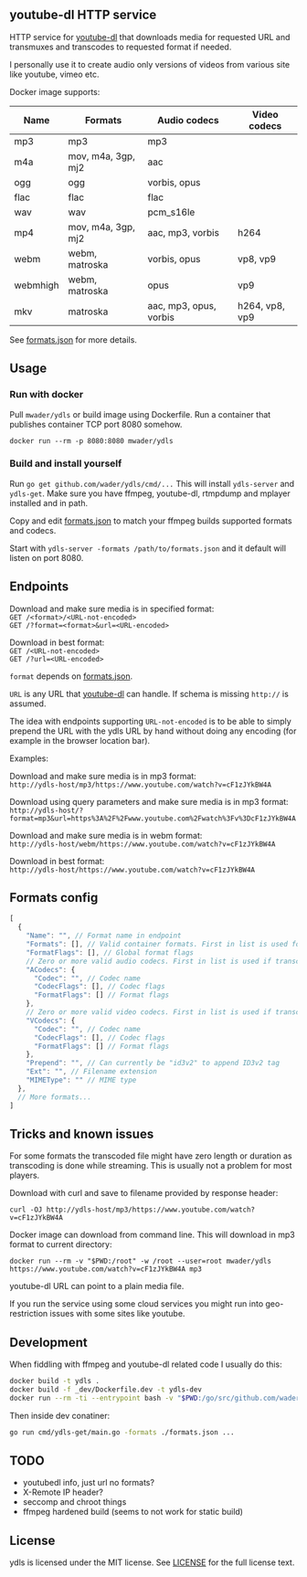 ## youtube-dl HTTP service

HTTP service for [youtube-dl](https://yt-dl.org) that downloads media for
requested URL and transmuxes and transcodes to requested format if needed.

I personally use it to create audio only versions of videos from various
site like youtube, vimeo etc.

Docker image supports:

|Name|Formats|Audio codecs|Video codecs|
|-|-|-|-|
|mp3|mp3|mp3||
|m4a|mov, m4a, 3gp, mj2|aac||
|ogg|ogg|vorbis, opus||
|flac|flac|flac||
|wav|wav|pcm_s16le||
|mp4|mov, m4a, 3gp, mj2|aac, mp3, vorbis|h264|
|webm|webm, matroska|vorbis, opus|vp8, vp9|
|webmhigh|webm, matroska|opus|vp9|
|mkv|matroska|aac, mp3, opus, vorbis|h264, vp8, vp9|

See [formats.json](formats.json) for more details.

## Usage

### Run with docker

Pull `mwader/ydls` or build image using Dockerfile. Run a container that publishes container TCP port 8080 somehow.

`docker run --rm -p 8080:8080 mwader/ydls `

### Build and install yourself

Run `go get github.com/wader/ydls/cmd/...` This  will install `ydls-server` and
`ydls-get`. Make sure you have ffmpeg, youtube-dl, rtmpdump and mplayer
installed and in path.

Copy and edit [formats.json](formats.json) to match your ffmpeg builds
supported formats and codecs.

Start with `ydls-server -formats /path/to/formats.json` and it default will listen
on port 8080.

## Endpoints

Download and make sure media is in specified format:  
`GET /<format>/<URL-not-encoded>`  
`GET /?format=<format>&url=<URL-encoded>`

Download in best format:  
`GET /<URL-not-encoded>`  
`GET /?url=<URL-encoded>`  

`format` depends on [formats.json](formats.json).

`URL` is any URL that [youtube-dl](https://yt-dl.org) can handle.
If schema is missing `http://` is assumed.

The idea with endpoints supporting `URL-not-encoded` is to be able to simply
prepend the URL with the ydls URL by hand without doing any encoding (for example in
 the browser location bar).

Examples:

Download and make sure media is in mp3 format:  
`http://ydls-host/mp3/https://www.youtube.com/watch?v=cF1zJYkBW4A`

Download using query parameters and make sure media is in mp3 format:  
`http://ydls-host/?format=mp3&url=https%3A%2F%2Fwww.youtube.com%2Fwatch%3Fv%3DcF1zJYkBW4A`

Download and make sure media is in webm format:  
`http://ydls-host/webm/https://www.youtube.com/watch?v=cF1zJYkBW4A`

Download in best format:  
`http://ydls-host/https://www.youtube.com/watch?v=cF1zJYkBW4A`

## Formats config

```javascript
[
  {
    "Name": "", // Format name in endpoint
    "Formats": [], // Valid container formats. First in list is used for muxing
    "FormatFlags": [], // Global format flags
    // Zero or more valid audio codecs. First in list is used if transcoding is needed
    "ACodecs": {
      "Codec": "", // Codec name
      "CodecFlags": [], // Codec flags
      "FormatFlags": [] // Format flags
    },
    // Zero or more valid video codecs. First in list is used if transcoding is needed
    "VCodecs": {
      "Codec": "", // Codec name
      "CodecFlags": [], // Codec flags
      "FormatFlags": [] // Format flags
    },
    "Prepend": "", // Can currently be "id3v2" to append ID3v2 tag
    "Ext": "", // Filename extension
    "MIMEType": "" // MIME type
  },
  // More formats...
]
```

## Tricks and known issues

For some formats the transcoded file might have zero length or duration as transcoding is done
while streaming. This is usually not a problem for most players.

Download with curl and save to filename provided by response header:

`curl -OJ http://ydls-host/mp3/https://www.youtube.com/watch?v=cF1zJYkBW4A`

Docker image can download from command line. This will download in mp3 format
to current directory:

`docker run --rm -v "$PWD:/root" -w /root --user=root mwader/ydls https://www.youtube.com/watch?v=cF1zJYkBW4A mp3`

youtube-dl URL can point to a plain media file.

If you run the service using some cloud services you might run into geo-restriction
issues with some sites like youtube.

## Development

When fiddling with ffmpeg and youtube-dl related code I usually do this:

```sh
docker build -t ydls .
docker build -f _dev/Dockerfile.dev -t ydls-dev
docker run --rm -ti --entrypoint bash -v "$PWD:/go/src/github.com/wader/ydls" -w /go/src/github.com/wader/ydls ydls-dev
```

Then inside dev conatiner:

```sh
go run cmd/ydls-get/main.go -formats ./formats.json ...
```

## TODO

- youtubedl info, just url no formats?
- X-Remote IP header?
- seccomp and chroot things
- ffmpeg hardened build (seems to not work for static build)

## License

ydls is licensed under the MIT license. See [LICENSE](LICENSE) for the full license text.
